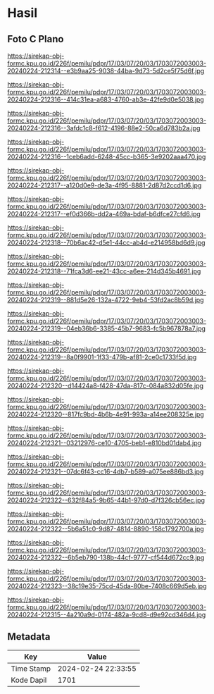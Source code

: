 # Hasil

## Foto C Plano

https://sirekap-obj-formc.kpu.go.id/226f/pemilu/pdpr/17/03/07/20/03/1703072003003-20240224-212314--e3b9aa25-9038-44ba-9d73-5d2ce5f75d6f.jpg

https://sirekap-obj-formc.kpu.go.id/226f/pemilu/pdpr/17/03/07/20/03/1703072003003-20240224-212316--414c31ea-a683-4760-ab3e-42fe9d0e5038.jpg

https://sirekap-obj-formc.kpu.go.id/226f/pemilu/pdpr/17/03/07/20/03/1703072003003-20240224-212316--3afdc1c8-f612-4196-88e2-50ca6d783b2a.jpg

https://sirekap-obj-formc.kpu.go.id/226f/pemilu/pdpr/17/03/07/20/03/1703072003003-20240224-212316--1ceb6add-6248-45cc-b365-3e9202aaa470.jpg

https://sirekap-obj-formc.kpu.go.id/226f/pemilu/pdpr/17/03/07/20/03/1703072003003-20240224-212317--a120d0e9-de3a-4f95-8881-2d87d2ccd1d6.jpg

https://sirekap-obj-formc.kpu.go.id/226f/pemilu/pdpr/17/03/07/20/03/1703072003003-20240224-212317--ef0d366b-dd2a-469a-bdaf-b6dfce27cfd6.jpg

https://sirekap-obj-formc.kpu.go.id/226f/pemilu/pdpr/17/03/07/20/03/1703072003003-20240224-212318--70b6ac42-d5e1-44cc-ab4d-e214958bd6d9.jpg

https://sirekap-obj-formc.kpu.go.id/226f/pemilu/pdpr/17/03/07/20/03/1703072003003-20240224-212318--71fca3d6-ee21-43cc-a6ee-214d345b4691.jpg

https://sirekap-obj-formc.kpu.go.id/226f/pemilu/pdpr/17/03/07/20/03/1703072003003-20240224-212319--881d5e26-132a-4722-9eb4-53fd2ac8b59d.jpg

https://sirekap-obj-formc.kpu.go.id/226f/pemilu/pdpr/17/03/07/20/03/1703072003003-20240224-212319--04eb36b6-3385-45b7-9683-fc5b967878a7.jpg

https://sirekap-obj-formc.kpu.go.id/226f/pemilu/pdpr/17/03/07/20/03/1703072003003-20240224-212319--8a0f9901-1f33-479b-af81-2ce0c1733f5d.jpg

https://sirekap-obj-formc.kpu.go.id/226f/pemilu/pdpr/17/03/07/20/03/1703072003003-20240224-212320--d14424a8-f428-47da-817c-084a832d05fe.jpg

https://sirekap-obj-formc.kpu.go.id/226f/pemilu/pdpr/17/03/07/20/03/1703072003003-20240224-212320--817fc9bd-4b6b-4e91-993a-a14ee208325e.jpg

https://sirekap-obj-formc.kpu.go.id/226f/pemilu/pdpr/17/03/07/20/03/1703072003003-20240224-212321--03212976-ce10-4705-beb1-e810bd01dab4.jpg

https://sirekap-obj-formc.kpu.go.id/226f/pemilu/pdpr/17/03/07/20/03/1703072003003-20240224-212321--07dc6f43-cc16-4db7-b589-a075ee886bd3.jpg

https://sirekap-obj-formc.kpu.go.id/226f/pemilu/pdpr/17/03/07/20/03/1703072003003-20240224-212322--632f84a5-9b65-44b1-97d0-d7f326cb56ec.jpg

https://sirekap-obj-formc.kpu.go.id/226f/pemilu/pdpr/17/03/07/20/03/1703072003003-20240224-212322--5b6a51c0-9d87-4814-8890-158c1792700a.jpg

https://sirekap-obj-formc.kpu.go.id/226f/pemilu/pdpr/17/03/07/20/03/1703072003003-20240224-212322--6b5eb790-138b-44cf-9777-cf544d672cc9.jpg

https://sirekap-obj-formc.kpu.go.id/226f/pemilu/pdpr/17/03/07/20/03/1703072003003-20240224-212323--38c19e35-75cd-45da-80be-7408c669d5eb.jpg

https://sirekap-obj-formc.kpu.go.id/226f/pemilu/pdpr/17/03/07/20/03/1703072003003-20240224-212315--4a210a9d-0174-482a-9cd8-d9e92cd346d4.jpg


## Metadata

| Key        | Value               |
| ---------- | ------------------- |
| Time Stamp | 2024-02-24 22:33:55 |
| Kode Dapil | 1701                |



